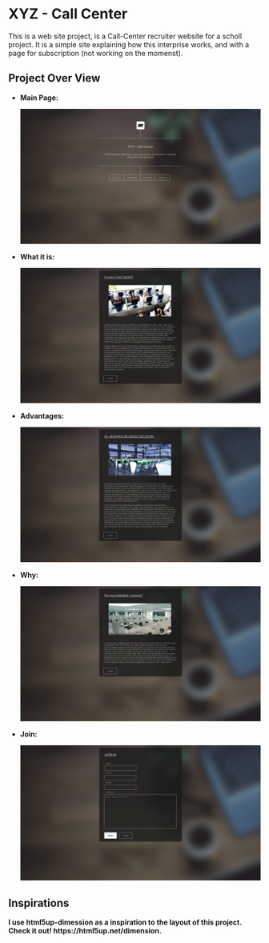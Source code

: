 <h1>XYZ - Call Center</h1>
This is a web site project, is a Call-Center recruiter website for a scholl project.
It is a simple site explaining how this interprise works, and with a page for subscription (not working on the momenst).

<h2>Project Over View</h2>
<ul>
  <li>
    <p><strong>Main Page:</p>
    <img src="/Media/main_page.png"/>
  </li>
  <li>
    <p><strong>What it is:</p>
    <img src="/Media/what_it_is.png"/>
  </li>
  <li>
    <p><strong>Advantages:</p>
    <img src="/Media/advantages.png"/>
  </li>
  <li>
    <p><strong>Why:</p>
    <img src="/Media/why.png"/>
  </li>
  <li>
    <p><strong>Join:</p>
    <img src="/Media/join.png"/>
  </li>
</ul>

<h2>Inspirations</h2>
I use html5up-dimession as a inspiration to the layout of this project.
Check it out! https://html5up.net/dimension.

